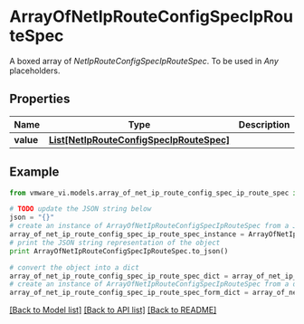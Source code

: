 # ArrayOfNetIpRouteConfigSpecIpRouteSpec

A boxed array of *NetIpRouteConfigSpecIpRouteSpec*. To be used in *Any* placeholders. 

## Properties
Name | Type | Description | Notes
------------ | ------------- | ------------- | -------------
**value** | [**List[NetIpRouteConfigSpecIpRouteSpec]**](NetIpRouteConfigSpecIpRouteSpec.md) |  | 

## Example

```python
from vmware_vi.models.array_of_net_ip_route_config_spec_ip_route_spec import ArrayOfNetIpRouteConfigSpecIpRouteSpec

# TODO update the JSON string below
json = "{}"
# create an instance of ArrayOfNetIpRouteConfigSpecIpRouteSpec from a JSON string
array_of_net_ip_route_config_spec_ip_route_spec_instance = ArrayOfNetIpRouteConfigSpecIpRouteSpec.from_json(json)
# print the JSON string representation of the object
print ArrayOfNetIpRouteConfigSpecIpRouteSpec.to_json()

# convert the object into a dict
array_of_net_ip_route_config_spec_ip_route_spec_dict = array_of_net_ip_route_config_spec_ip_route_spec_instance.to_dict()
# create an instance of ArrayOfNetIpRouteConfigSpecIpRouteSpec from a dict
array_of_net_ip_route_config_spec_ip_route_spec_form_dict = array_of_net_ip_route_config_spec_ip_route_spec.from_dict(array_of_net_ip_route_config_spec_ip_route_spec_dict)
```
[[Back to Model list]](../README.md#documentation-for-models) [[Back to API list]](../README.md#documentation-for-api-endpoints) [[Back to README]](../README.md)


